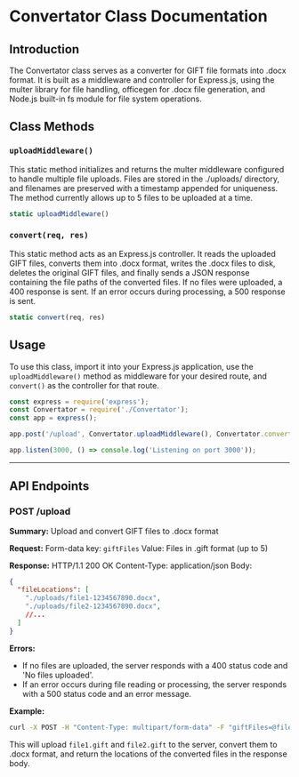 # Convertator Class Documentation

## Introduction

The Convertator class serves as a converter for GIFT file formats into .docx format. It is built as a middleware and controller for Express.js, using the multer library for file handling, officegen for .docx file generation, and Node.js built-in fs module for file system operations.

## Class Methods

### `uploadMiddleware()`

This static method initializes and returns the multer middleware configured to handle multiple file uploads. Files are stored in the ./uploads/ directory, and filenames are preserved with a timestamp appended for uniqueness. The method currently allows up to 5 files to be uploaded at a time.

```javascript
static uploadMiddleware()
```

### `convert(req, res)`

This static method acts as an Express.js controller. It reads the uploaded GIFT files, converts them into .docx format, writes the .docx files to disk, deletes the original GIFT files, and finally sends a JSON response containing the file paths of the converted files. If no files were uploaded, a 400 response is sent. If an error occurs during processing, a 500 response is sent.

```javascript
static convert(req, res)
```

## Usage

To use this class, import it into your Express.js application, use the `uploadMiddleware()` method as middleware for your desired route, and `convert()` as the controller for that route.

```javascript
const express = require('express');
const Convertator = require('./Convertator');
const app = express();

app.post('/upload', Convertator.uploadMiddleware(), Convertator.convert);

app.listen(3000, () => console.log('Listening on port 3000'));
```

---

## API Endpoints

### POST /upload

**Summary:**
Upload and convert GIFT files to .docx format

**Request:**
Form-data key: `giftFiles`
Value: Files in .gift format (up to 5)

**Response:**
HTTP/1.1 200 OK
Content-Type: application/json
Body:

```json
{
  "fileLocations": [
    "./uploads/file1-1234567890.docx",
    "./uploads/file2-1234567890.docx",
    //...
  ]
}
```

**Errors:**

- If no files are uploaded, the server responds with a 400 status code and 'No files uploaded'.
- If an error occurs during file reading or processing, the server responds with a 500 status code and an error message.

**Example:**

```bash
curl -X POST -H "Content-Type: multipart/form-data" -F "giftFiles=@file1.gift" -F "giftFiles=@file2.gift" http://localhost:3000/upload
```

This will upload `file1.gift` and `file2.gift` to the server, convert them to .docx format, and return the locations of the converted files in the response body.
